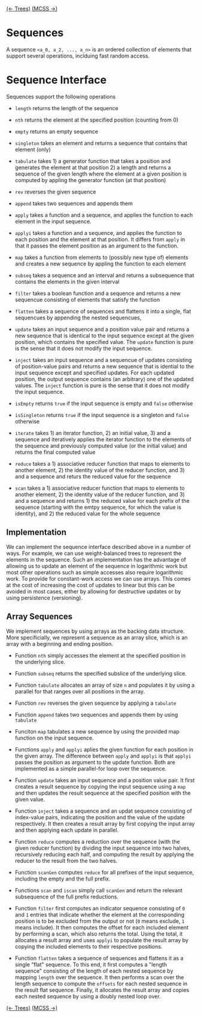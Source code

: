 [(← Trees)](../trees/README.md)
[(MCSS →)](../mcss/README.md)

# Sequences

A sequence 
`<a_0, a_2, ..., a_n>`
is an ordered collection of elements that support several operations, inclduing fast random access.

# Sequence Interface

Sequences support the following operations

* `length` returns the length of the sequence

* `nth` returns the element at the specified position (counting from 0)

* `empty` returns an empty sequence

* `singleton` takes an element and returns a sequence that contains that element (only)

* `tabulate` takes 1) a generator function that takes a position and generates the element at that position 2) a length and returns a sequence of the given length where the element at a given position is computed by appling the generator function (at that position)

* `rev` reverses the given sequence

* `append` takes two sequences and appends them

* `apply` takes a function and a sequence, and applies the function to each element in the input sequence. 

* `applyi` takes a function and a sequence, and applies the function to each position and the element at that position.  It differs from `apply` in that it passes the element position as an argument to the function. 

* `map` takes a function from elements to (possibly new type of) elements and creates a new sequence by appling the function to each element

* `subseq` takes a sequence and an interval and returns a subsequence that contains the elements in the given interval 



* `filter` takes a boolean function and a sequence and returns a new sequencue consisting of elements that satisfy the function

* `flatten` takes a sequence of sequences and flattens it into a single, flat sequencues by appending the nested sequencues,

* `update` takes an input sequence and a position value pair and returns a new sequence that is identical to the input sequence except at the given position, which contains the specified value.  The `update` function is pure is the sense that it does not modify the input sequence.

* `inject` takes an input sequence and a sequencue of updates consisting of position-value pairs and returns a new sequence that is idential to the input sequence except and specified updates.  For each updated position, the output sequence contains (an arbitrary) one of the updated values.   The `inject` function is pure is the sense that it does not modify the input sequence.

* `isEmpty` returns `true` if the input sequence is empty and `false` otherwise

* `isSingleton` returns `true` if the input sequence is a singleton and `false` otherwise

* `iterate` takes 1) an iterator function, 2) an initial value, 3) and a sequence and iteratively applies the iterator function to the elements of the sequence and previously computed value (or the initial value) and returns the final computed value

* `reduce` takes a 1) associative reducer function that maps to elements to another element, 2) the identity value of the reducer function, and 3) and a sequence and returs the reduced value for the sequence   

* `scan` takes a 1) associative reducer function that maps to elements to another element, 2) the identity value of the reducer function, and 3) and a sequence and returns 1) the reduced value for each prefix of the sequence (starting with the emtpy sequence, for which the value is identity), and 2) the reduced value for the whole sequence    

## Implementation

We can implement the sequence interface described above in a number of
ways.  For example, we can use weight-balanced trees to represent the
elements in the sequence.  Such an implementation has the advantage of
allowing us to update an element of the sequence in logarithmic work
but most other operations such as simple accesses also require
logarithmic work.  To provide for constant-work access we can use
arrays.  This comes at the cost of increasing the cost of updates to
linear but this can be avoided in most cases, either by allowing for
destructive updates or by using persistence (versioning).  

## Array Sequences

We implement sequences by using arrays as the backing data structure.
More specificially, we represent a sequence as an array slice, which
is an array with a beginning and ending position.

* Function `nth` simply accesses the element at the specified position
  in the underlying slice.

* Function `subseq` returns the specified subslice of the underlying slice. 

* Function `tabulate` allocates an array of size `n` and populates it by using a parallel for that ranges over all positions in the array.

* Function `rev` reverses the given sequence by applying a `tabulate` 

* Function `append` takes two sequences and appends them by using `tabulate`

* Funciton `map` tabulates a new sequence by using the provided map function on the input sequence.

* Functions `apply` and `applyi` aplies the given function for each
  position in the given array. The difference between `apply` and `applyi` is that `applyi` passes the position as argument to the update function.  Both are implemented as a simple parallel-for loop over the sequence.

* Function `update` takes an input sequence and a position value pair. It first creates a result sequence by copying the input sequence using a `map` and then updates the result sequence at the specified position with the given value.

* Function `inject` takes a sequence and an updat sequence consisting
  of index-value pairs, indicating the position and the value of the
  update respectively.  It then creates a result array by first copying the
  input array and then applying each update in parallel.

* Function `reduce` computes a reduction over the sequence (with the given reducer function) by dividing the input sequence into two halves, recursively reducing each half, and computing the result by applying the reducer to the result from the two halves.

* Function `scanGen` computes `reduce` for all prefixes of the input sequence, including the empty and the full prefix.

* Functions `scan` and `iscan` simply call `scanGen` and return the relevant subsequence of the full prefix reductions.

* Function `filter` first computes an indicator sequence consisting of
  `0` and `1` entries that indicate whether the element at the
  corresponding position is to be excluded from the output or not (`0`
  means exclude, `1` means include).  It then computes the offset for each included element by performing a scan, which also returns the total. Using the total, it allocates a result array and uses `applyi` to populate the result array by copying the included elements to their respective positions.  

* Function `flatten` takes a sequence of sequences and flattens it as
  a single "flat" sequence.  To this end, it first computes a "length
  sequence" consisting of the length of each nested sequence by
  mapping `length` over the sequence.  It then performs a scan over
  the length sequence to compute the `offsets` for each nested
  sequence in the result flat sequence.  Finally, it allocates the result array and copies each nested sequence by using a doubly nested loop over.

[(← Trees)](../trees/README.md)
[(MCSS →)](../mcss/README.md)

